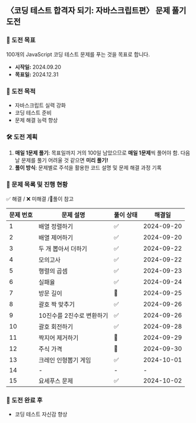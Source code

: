 ## 〈코딩 테스트 합격자 되기: 자바스크립트편〉 문제 풀기 도전

### 💪 도전 목표

100개의 JavaScript 코딩 테스트 문제를 푸는 것을 목표로 합니다.

- **시작일:** 2024.09.20
- **목표일:** 2024.12.31

### 📜 도전 목적

- 자바스크립트 실력 강화
- 코딩 테스트 준비
- 문제 해결 능력 향상

### 🛠 도전 계획

1. **매일 1문제 풀기**: 목표일까지 거의 100일 남았으므로 **매일 1문제**씩 풀어야 함. 다음날 문제를 풀기 어려울 것 같으면 **미리 풀기!**
2. **풀이 방식**: 문제별로 주석을 활용한 코드 설명 및 문제 해결 과정 기록

### 📂 문제 목록 및 진행 현황

✅ 해결 / ❌ 미해결 /🔺풀이 참고

| 문제 번호 | 문제 설명                 | 풀이 상태 | 해결일     |
| --------- | ------------------------- | --------- | ---------- |
| 1         | 배열 정렬하기             | ✅        | 2024-09-20 |
| 2         | 배열 제어하기             | ✅        | 2024-09-20 |
| 3         | 두 개 뽑아서 더하기       | ✅        | 2024-09-22 |
| 4         | 모의고사                  | ✅        | 2024-09-22 |
| 5         | 행렬의 곱셈               | ✅        | 2024-09-23 |
| 6         | 실패율                    | ✅        | 2024-09-24 |
| 7         | 방문 길이                 | 🔺        | 2024-09-25 |
| 8         | 괄호 짝 맞추기            | ✅        | 2024-09-26 |
| 9         | 10진수를 2진수로 변환하기 | ✅        | 2024-09-26 |
| 10        | 괄호 회전하기             | ✅        | 2024-09-28 |
| 11        | 짝지어 제거하기           | 🔺        | 2024-09-29 |
| 12        | 주식 가격                 | 🔺        | 2024-09-30 |
| 13        | 크레인 인형뽑기 게임      | ✅        | 2024-10-01 |
| 14        | -                         | -         | -          |
| 15        | 요세푸스 문제             | ✅        | 2024-10-02 |

<!-- 문제14 표편집-->

### 🙌 도전 완료 후

- 코딩 테스트 자신감 향상

